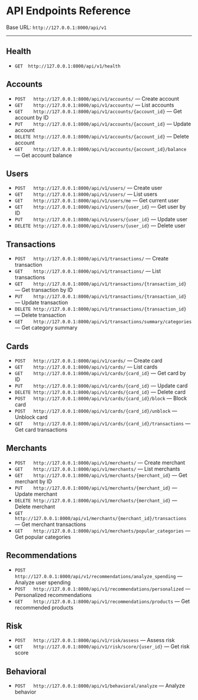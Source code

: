 # API Endpoints Reference

Base URL: `http://127.0.0.1:8000/api/v1`

---

## Health
- `GET  http://127.0.0.1:8000/api/v1/health`

## Accounts
- `POST   http://127.0.0.1:8000/api/v1/accounts/` — Create account
- `GET    http://127.0.0.1:8000/api/v1/accounts/` — List accounts
- `GET    http://127.0.0.1:8000/api/v1/accounts/{account_id}` — Get account by ID
- `PUT    http://127.0.0.1:8000/api/v1/accounts/{account_id}` — Update account
- `DELETE http://127.0.0.1:8000/api/v1/accounts/{account_id}` — Delete account
- `GET    http://127.0.0.1:8000/api/v1/accounts/{account_id}/balance` — Get account balance

## Users
- `POST   http://127.0.0.1:8000/api/v1/users/` — Create user
- `GET    http://127.0.0.1:8000/api/v1/users/` — List users
- `GET    http://127.0.0.1:8000/api/v1/users/me` — Get current user
- `GET    http://127.0.0.1:8000/api/v1/users/{user_id}` — Get user by ID
- `PUT    http://127.0.0.1:8000/api/v1/users/{user_id}` — Update user
- `DELETE http://127.0.0.1:8000/api/v1/users/{user_id}` — Delete user

## Transactions
- `POST   http://127.0.0.1:8000/api/v1/transactions/` — Create transaction
- `GET    http://127.0.0.1:8000/api/v1/transactions/` — List transactions
- `GET    http://127.0.0.1:8000/api/v1/transactions/{transaction_id}` — Get transaction by ID
- `PUT    http://127.0.0.1:8000/api/v1/transactions/{transaction_id}` — Update transaction
- `DELETE http://127.0.0.1:8000/api/v1/transactions/{transaction_id}` — Delete transaction
- `GET    http://127.0.0.1:8000/api/v1/transactions/summary/categories` — Get category summary

## Cards
- `POST   http://127.0.0.1:8000/api/v1/cards/` — Create card
- `GET    http://127.0.0.1:8000/api/v1/cards/` — List cards
- `GET    http://127.0.0.1:8000/api/v1/cards/{card_id}` — Get card by ID
- `PUT    http://127.0.0.1:8000/api/v1/cards/{card_id}` — Update card
- `DELETE http://127.0.0.1:8000/api/v1/cards/{card_id}` — Delete card
- `POST   http://127.0.0.1:8000/api/v1/cards/{card_id}/block` — Block card
- `POST   http://127.0.0.1:8000/api/v1/cards/{card_id}/unblock` — Unblock card
- `GET    http://127.0.0.1:8000/api/v1/cards/{card_id}/transactions` — Get card transactions

## Merchants
- `POST   http://127.0.0.1:8000/api/v1/merchants/` — Create merchant
- `GET    http://127.0.0.1:8000/api/v1/merchants/` — List merchants
- `GET    http://127.0.0.1:8000/api/v1/merchants/{merchant_id}` — Get merchant by ID
- `PUT    http://127.0.0.1:8000/api/v1/merchants/{merchant_id}` — Update merchant
- `DELETE http://127.0.0.1:8000/api/v1/merchants/{merchant_id}` — Delete merchant
- `GET    http://127.0.0.1:8000/api/v1/merchants/{merchant_id}/transactions` — Get merchant transactions
- `GET    http://127.0.0.1:8000/api/v1/merchants/popular_categories` — Get popular categories

## Recommendations
- `POST   http://127.0.0.1:8000/api/v1/recommendations/analyze_spending` — Analyze user spending
- `POST   http://127.0.0.1:8000/api/v1/recommendations/personalized` — Personalized recommendations
- `GET    http://127.0.0.1:8000/api/v1/recommendations/products` — Get recommended products

## Risk
- `POST   http://127.0.0.1:8000/api/v1/risk/assess` — Assess risk
- `GET    http://127.0.0.1:8000/api/v1/risk/score/{user_id}` — Get risk score

## Behavioral
- `POST   http://127.0.0.1:8000/api/v1/behavioral/analyze` — Analyze behavior
